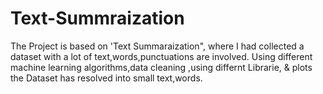 # Text-Summraization
The Project is based on 'Text Summaraization", where I had collected a dataset with a lot of text,words,punctuations are involved.
Using different machine learning algorithms,data cleaning ,using differnt Librarie, & plots the Dataset has resolved into small text,words.
